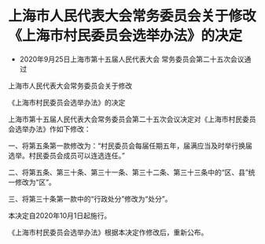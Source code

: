 # 上海市人民代表大会常务委员会关于修改《上海市村民委员会选举办法》的决定

- 2020年9月25日上海市第十五届人民代表大会
  常务委员会第二十五次会议通过

<!-- INFO END -->

上海市人民代表大会常务委员会关于修改

《上海市村民委员会选举办法》的决定

上海市第十五届人民代表大会常务委员会第二十五次会议决定对《上海市村民委员会选举办法》作如下修改：

一、将第五条第一款修改为：“村民委员会每届任期五年，届满应当及时举行换届选举。村民委员会成员可以连选连任。”

二、将第五条、第三十条、第三十一条、第三十二条、第三十三条中的“区、县”统一修改为“区”。

三、将第三十条第一款中的“行政处分”修改为“处分”。

本决定自2020年10月1日起施行。

《上海市村民委员会选举办法》根据本决定作修改后，重新公布。
